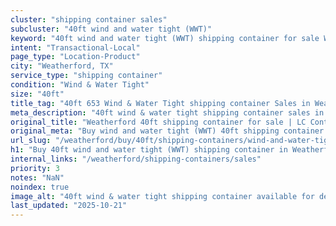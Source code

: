 ```yaml
---
cluster: "shipping container sales"
subcluster: "40ft wind and water tight (WWT)"
keyword: "40ft wind and water tight (WWT) shipping container for sale Weatherford, TX"
intent: "Transactional-Local"
page_type: "Location-Product"
city: "Weatherford, TX"
service_type: "shipping container"
condition: "Wind & Water Tight"
size: "40ft"
title_tag: "40ft 653 Wind & Water Tight shipping container Sales in Weatherford | LC Container"
meta_description: "40ft wind & water tight shipping container sales in Weatherford. Fast delivery, competitive pricing. Serving shipping containers area. Quote ID: WUQ. Call (214) 524-4168 for your free quote today."
original_title: "Weatherford 40ft shipping container for sale | LC Container"
original_meta: "Buy wind and water tight (WWT) 40ft shipping container sale with local delivery in Weatherford, TX. LC Container — local Since 2003. Request a fast quote today."
url_slug: "/weatherford/buy/40ft/shipping-containers/wind-and-water-tight-wwt"
h1: "Buy 40ft wind and water tight (WWT) shipping container in Weatherford"
internal_links: "/weatherford/shipping-containers/sales"
priority: 3
notes: "NaN"
noindex: true
image_alt: "40ft wind & water tight shipping container available for delivery in Weatherford"
last_updated: "2025-10-21"
---
```


<!-- TODO: Add unique city/inventory copy, images, and internal links here. -->
